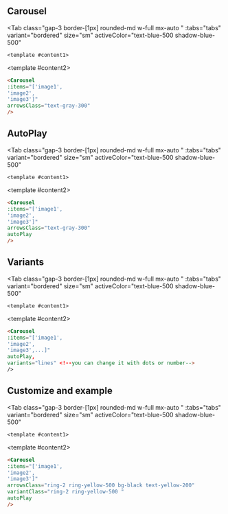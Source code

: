 
<script setup>
const tabs = [
  { label: 'UI', value: 1, content: '' },
  { label: 'code', value: 2, content: ''}
];

</script>


## Carousel

<Tab 
   class="gap-3 border-[1px] rounded-md w-full mx-auto "
    :tabs="tabs" 
    variant="bordered"
    size="sm"
    activeColor="text-blue-500 shadow-blue-500"
  >
    <template #content1>
<div class='   rounded-lg shadow-inner  flex justify-center items-center'>
<Carousel 
:items="['https://flowbite.com/docs/images/examples/image-2@2x.jpg', 
'https://flowbite.com/docs/images/examples/image-1@2x.jpg',
'https://flowbite.com/docs/images/examples/image-3@2x.jpg']" 
arrowsClass="text-gray-300"
variantClass="hidden"
/>
</div>

</template>


  <template #content2>

  ```md
<Carousel 
:items="['image1', 
'image2',
'image3']" 
arrowsClass="text-gray-300"
/>
```
  </template>
</Tab>


## AutoPlay
<Tab 
   class="gap-3 border-[1px] rounded-md w-full mx-auto "
    :tabs="tabs" 
    variant="bordered"
    size="sm"
    activeColor="text-blue-500 shadow-blue-500"
  >
    <template #content1>
<div class='   rounded-lg shadow-inner  flex justify-center items-center'>
<Carousel 
:items="['https://flowbite.com/docs/images/examples/image-2@2x.jpg', 
'https://flowbite.com/docs/images/examples/image-1@2x.jpg',
'https://flowbite.com/docs/images/examples/image-3@2x.jpg']" 
arrowsClass="text-gray-300"
variantClass="hidden"
autoPlay
/>
</div>

</template>


  <template #content2>

  ```md
<Carousel 
:items="['image1', 
'image2',
'image3']" 
arrowsClass="text-gray-300"
autoPlay
/>
```
  </template>
</Tab>

## Variants

<Tab 
   class="gap-3 border-[1px] rounded-md w-full mx-auto "
    :tabs="tabs" 
    variant="bordered"
    size="sm"
    activeColor="text-blue-500 shadow-blue-500"
  >
    <template #content1>
<div class='   rounded-lg shadow-inner  flex  flex-col gap-2 justify-center items-center'>
<Carousel 
:items="['https://flowbite.com/docs/images/examples/image-2@2x.jpg', 
'https://flowbite.com/docs/images/examples/image-1@2x.jpg',
'https://flowbite.com/docs/images/examples/image-3@2x.jpg']" 
arrowsClass="text-gray-300"
autoPlay
variants="lines" 
/>
<Carousel 
:items="['https://flowbite.com/docs/images/examples/image-2@2x.jpg', 
'https://flowbite.com/docs/images/examples/image-1@2x.jpg',
'https://flowbite.com/docs/images/examples/image-3@2x.jpg']" 
arrowsClass="text-gray-300"
autoPlay
variants="dots" 
/>
<Carousel 
:items="['https://flowbite.com/docs/images/examples/image-2@2x.jpg', 
'https://flowbite.com/docs/images/examples/image-1@2x.jpg',
'https://flowbite.com/docs/images/examples/image-3@2x.jpg']" 
arrowsClass="text-gray-300"
autoPlay
variants="number" 
variantClass="text-gray-200"
/>

</div>

</template>


  <template #content2>

  ```md
<Carousel 
:items="['image1', 
'image2',
'image3',...]" 
autoPlay,
variants="lines" <!--you can change it with dots or number-->
/>
```
  </template>
</Tab>



## Customize and example
<Tab 
   class="gap-3 border-[1px] rounded-md w-full mx-auto "
    :tabs="tabs" 
    variant="bordered"
    size="sm"
    activeColor="text-blue-500 shadow-blue-500"
  >
    <template #content1>
<div class='   rounded-lg shadow-inner  flex justify-center items-center'>
<Carousel 
:items="['https://npr.brightspotcdn.com/dims4/default/3117f50/2147483647/strip/true/crop/6016x3705+0+311/resize/880x542!/quality/90/?url=http%3A%2F%2Fnpr-brightspot.s3.amazonaws.com%2Ff1%2F20%2Fa6084dbd440bbe754fd204e14a1d%2F7-15-23-rsp-telescope-2.jpg', 
'https://media.q4launch.website/uploads/sites/25/2021/02/Redfish-Shot-3-Heyburn-MW-Core-hero.jpg',
'https://omdarksky.com/site/wp-content/uploads/2020/05/om6-1-of-1.jpg',
'https://thelovat.com/media/x0vivjkb/wil-stewart-t26kcgcpsci-unsplash.jpg?center=0.70544279901057094,0.46146597431783237&mode=crop&quality=60&width=2000&height=1530&rnd=133221445229470000']" 
arrowsClass="text-gray-400 bg-transparent "
imageClass="w-full h-[400px]"
autoPlay
variants="number" 
variantClass="text-white"
class="rounded-xl shadow-inner"
/>
</div>

</template>


  <template #content2>

  ```md
<Carousel 
:items="['image1', 
'image2',
'image3']" 
arrowsClass="ring-2 ring-yellow-500 bg-black text-yellow-200"
variantClass="ring-2 ring-yellow-500 "
autoPlay
/>
```
  </template>
</Tab>

